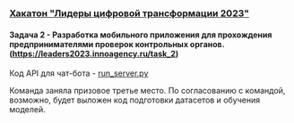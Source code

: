 ### <ins>Хакатон "Лидеры цифровой трансформации 2023"</ins>  
#### Задача 2 - Разработка мобильного приложения для прохождения предпринимателями проверок контрольных органов. (https://leaders2023.innoagency.ru/task_2)  
  
Код API для чат-бота - [run_server.py](run_server.py)  
  
Команда заняла призовое третье место. По согласованию с командой, возможно, будет выложен код подготовки датасетов и обучения моделей.
